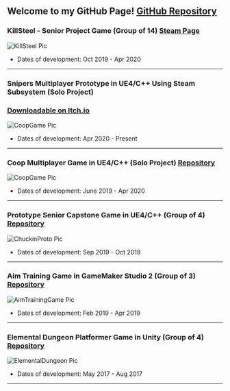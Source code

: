 ## Welcome to my GitHub Page! [GitHub Repository](https://github.com/berkbid)

### KillSteel - Senior Project Game (Group of 14) [Steam Page](https://store.steampowered.com/app/1269550/KillSteel/)
![KillSteel Pic](https://berkbid.github.io/Images/KillSteel2.png)
* Dates of development: Oct 2019 - Apr 2020

----

### Snipers Multiplayer Prototype in UE4/C++ Using Steam Subsystem (Solo Project)
### [Downloadable on Itch.io](https://buleh.itch.io/snipers)
![CoopGame Pic](https://berkbid.github.io/Images/SnipersPic.png)
* Dates of development: Apr 2020 - Present

----

### Coop Multiplayer Game in UE4/C++ (Solo Project) [Repository](https://github.com/berkbid/CoopGame)
![CoopGame Pic](https://berkbid.github.io/Images/CoopGameNew.png)
* Dates of development: June 2019 - Apr 2020

----

### Prototype Senior Capstone Game in UE4/C++ (Group of 4) [Repository](https://github.com/berkbid/ChuckinProto)
![ChuckinProto Pic](https://berkbid.github.io/Images/ChuckinProto.png)
* Dates of development: Sep 2019 - Oct 2019

----

### Aim Training Game in GameMaker Studio 2 (Group of 3) [Repository](https://github.com/berkbid/AimTrainingGame)
![AimTrainingGame Pic](https://berkbid.github.io/Images/AimnGame.png)
* Dates of development: Feb 2019 - Apr 2019

----

### Elemental Dungeon Platformer Game in Unity (Group of 4) [Repository](https://github.com/berkbid/ElementalDungeon)
![ElementalDungeon Pic](https://berkbid.github.io/Images/ElementalDungeon.png)
* Dates of development: May 2017 - Aug 2017

----
